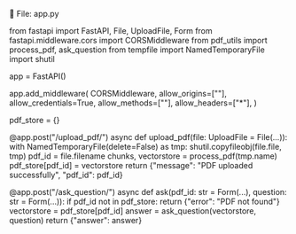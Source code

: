 📁 File: app.py

from fastapi import FastAPI, File, UploadFile, Form from fastapi.middleware.cors import CORSMiddleware from pdf_utils import process_pdf, ask_question from tempfile import NamedTemporaryFile import shutil

app = FastAPI()

app.add_middleware( CORSMiddleware, allow_origins=[""], allow_credentials=True, allow_methods=[""], allow_headers=["*"], )

pdf_store = {}

@app.post("/upload_pdf/") async def upload_pdf(file: UploadFile = File(...)): with NamedTemporaryFile(delete=False) as tmp: shutil.copyfileobj(file.file, tmp) pdf_id = file.filename chunks, vectorstore = process_pdf(tmp.name) pdf_store[pdf_id] = vectorstore return {"message": "PDF uploaded successfully", "pdf_id": pdf_id}

@app.post("/ask_question/") async def ask(pdf_id: str = Form(...), question: str = Form(...)): if pdf_id not in pdf_store: return {"error": "PDF not found"} vectorstore = pdf_store[pdf_id] answer = ask_question(vectorstore, 
question) return {"answer": answer}
